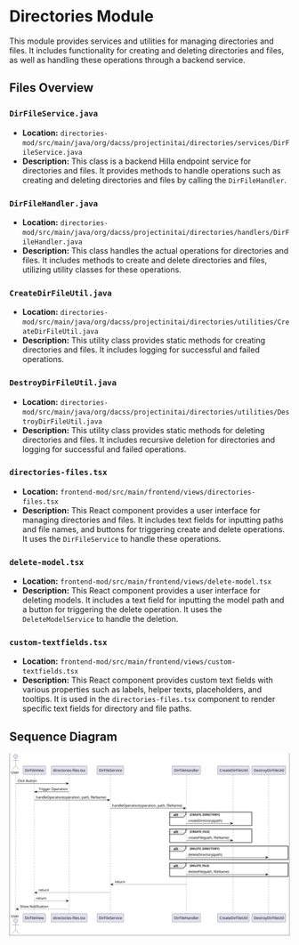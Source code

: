 # Directories Module

This module provides services and utilities for managing directories and files. It includes functionality for creating and deleting directories and files, as well as handling these operations through a backend service.

## Files Overview

### `DirFileService.java`
- **Location:** `directories-mod/src/main/java/org/dacss/projectinitai/directories/services/DirFileService.java`
- **Description:** This class is a backend Hilla endpoint service for directories and files. It provides methods to handle operations such as creating and deleting directories and files by calling the `DirFileHandler`.

### `DirFileHandler.java`
- **Location:** `directories-mod/src/main/java/org/dacss/projectinitai/directories/handlers/DirFileHandler.java`
- **Description:** This class handles the actual operations for directories and files. It includes methods to create and delete directories and files, utilizing utility classes for these operations.

### `CreateDirFileUtil.java`
- **Location:** `directories-mod/src/main/java/org/dacss/projectinitai/directories/utilities/CreateDirFileUtil.java`
- **Description:** This utility class provides static methods for creating directories and files. It includes logging for successful and failed operations.

### `DestroyDirFileUtil.java`
- **Location:** `directories-mod/src/main/java/org/dacss/projectinitai/directories/utilities/DestroyDirFileUtil.java`
- **Description:** This utility class provides static methods for deleting directories and files. It includes recursive deletion for directories and logging for successful and failed operations.

### `directories-files.tsx`
- **Location:** `frontend-mod/src/main/frontend/views/directories-files.tsx`
- **Description:** This React component provides a user interface for managing directories and files. It includes text fields for inputting paths and file names, and buttons for triggering create and delete operations. It uses the `DirFileService` to handle these operations.

### `delete-model.tsx`
- **Location:** `frontend-mod/src/main/frontend/views/delete-model.tsx`
- **Description:** This React component provides a user interface for deleting models. It includes a text field for inputting the model path and a button for triggering the delete operation. It uses the `DeleteModelService` to handle the deletion.

### `custom-textfields.tsx`
- **Location:** `frontend-mod/src/main/frontend/views/custom-textfields.tsx`
- **Description:** This React component provides custom text fields with various properties such as labels, helper texts, placeholders, and tooltips. It is used in the `directories-files.tsx` component to render specific text fields for directory and file paths.

## Sequence Diagram

![Sequence Diagram](pumles/directories-sequence.png)
